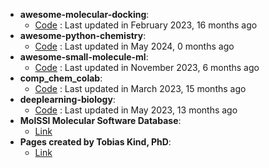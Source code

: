 - **awesome-molecular-docking**: 
	- [Code](https://github.com/yangnianzu0515/awesome-molecular-docking) : Last updated in February 2023, 16 months ago
- **awesome-python-chemistry**: 
	- [Code](https://github.com/lmmentel/awesome-python-chemistry) : Last updated in May 2024, 0 months ago
- **awesome-small-molecule-ml**: 
	- [Code](https://github.com/benb111/awesome-small-molecule-ml) : Last updated in November 2023, 6 months ago
- **comp_chem_colab**: 
	- [Code](https://github.com/yboulaamane/comp_chem_colab) : Last updated in March 2023, 15 months ago
- **deeplearning-biology**: 
	- [Code](https://github.com/hussius/deeplearning-biology#chemoinformatics-and-drug-discovery-) : Last updated in May 2023, 13 months ago
- **MolSSI Molecular Software Database**: 
	- [Link](https://molssi.org/software-search/)
- **Pages created by Tobias Kind, PhD**: 
	- [Link](https://fiehnlab.ucdavis.edu/staff/kind/metabolomics)
